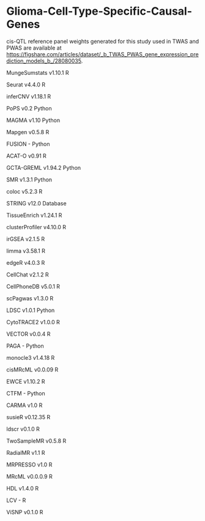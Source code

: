 # Glioma-Cell-Type-Specific-Causal-Genes
cis-QTL reference panel weights generated for this study used in TWAS and PWAS are available at https://figshare.com/articles/dataset/_b_TWAS_PWAS_gene_expression_prediction_models_b_/28080035. 


MungeSumstats	v1.10.1	R

Seurat 	v4.4.0	R

inferCNV 	 v1.18.1	R

PoPS	v0.2	Python

MAGMA 	v1.10	Python

Mapgen	v0.5.8	R

FUSION	-	Python

ACAT-O	v0.91	R

GCTA-GREML	v1.94.2	Python

SMR	v1.3.1	Python

coloc	v5.2.3	R

STRING	v12.0	Database

TissueEnrich	v1.24.1	R

clusterProfiler	v4.10.0	R

irGSEA	v2.1.5	R

limma 	v3.58.1	R

edgeR 	v4.0.3	R

CellChat 	v2.1.2	R

CellPhoneDB	v5.0.1	R

scPagwas	v1.3.0	R

LDSC	v1.0.1	Python

CytoTRACE2	v1.0.0	R

VECTOR	v0.0.4	R

PAGA	-	Python

monocle3	v1.4.18	R

cisMRcML	v0.0.09	R

EWCE	v1.10.2	R

CTFM	-	Python

CARMA	v1.0	R

susieR	v0.12.35	R

ldscr	v0.1.0	R

TwoSampleMR	v0.5.8	R

RadialMR	v1.1	R

MRPRESSO	v1.0	R

MRcML	v0.0.0.9	R

HDL	v1.4.0	R

LCV	-	R

ViSNP	v0.1.0	R

